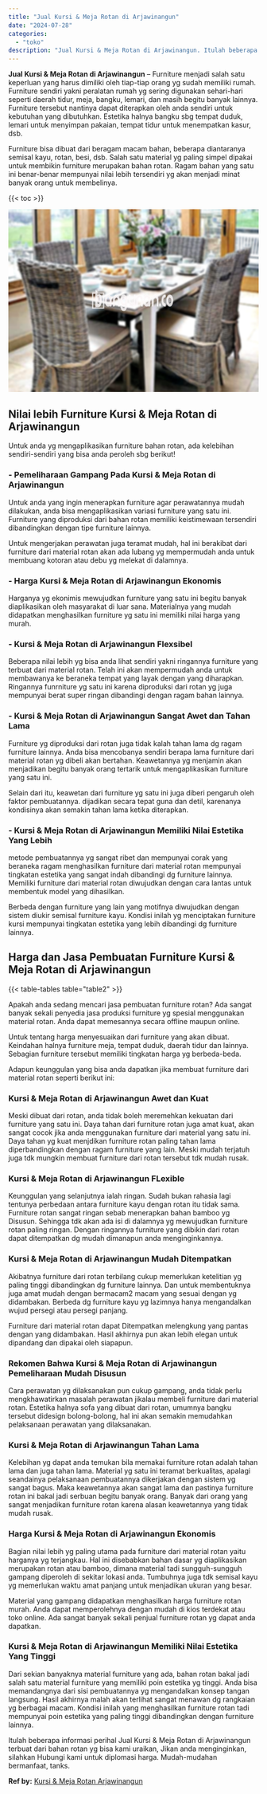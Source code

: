 ```yaml
---
title: "Jual Kursi & Meja Rotan di Arjawinangun"
date: "2024-07-28"
categories: 
  - "toko"
description: "Jual Kursi & Meja Rotan di Arjawinangun. Itulah beberapa informasi perihal Jual Kursi & Meja Rotan di Arjawinangun terbuat dari bahan rotan yg bisa kami urai..."
---
```


**Jual Kursi & Meja Rotan di Arjawinangun** – Furniture menjadi salah satu keperluan yang harus dimiliki oleh tiap-tiap orang yg sudah memiliki rumah. Furniture sendiri yakni peralatan rumah yg sering digunakan sehari-hari seperti daerah tidur, meja, bangku, lemari, dan masih begitu banyak lainnya. Furniture tersebut nantinya dapat diterapkan oleh anda sendiri untuk kebutuhan yang dibutuhkan. Estetika halnya bangku sbg tempat duduk, lemari untuk menyimpan pakaian, tempat tidur untuk menempatkan kasur, dsb.

Furniture bisa dibuat dari beragam macam bahan, beberapa diantaranya semisal kayu, rotan, besi, dsb. Salah satu material yg paling simpel dipakai untuk membikin furniture merupakan bahan rotan. Ragam bahan yang satu ini benar-benar mempunyai nilai lebih tersendiri yg akan menjadi minat banyak orang untuk membelinya.

{{< toc >}}

![Jual Kursi & Meja Rotan di Arjawinangun](/images/kursi-meja-rotan-murah02.png)

## Nilai lebih Furniture Kursi & Meja Rotan di Arjawinangun

Untuk anda yg mengaplikasikan furniture bahan rotan, ada kelebihan sendiri-sendiri yang bisa anda peroleh sbg berikut!

### \- Pemeliharaan Gampang Pada Kursi & Meja Rotan di Arjawinangun

Untuk anda yang ingin menerapkan furniture agar perawatannya mudah dilakukan, anda bisa mengaplikasikan variasi furniture yang satu ini. Furniture yang diproduksi dari bahan rotan memiliki keistimewaan tersendiri dibandingkan dengan tipe furniture lainnya.

Untuk mengerjakan perawatan juga teramat mudah, hal ini berakibat dari furniture dari material rotan akan ada lubang yg mempermudah anda untuk membuang kotoran atau debu yg melekat di dalamnya.

### \- Harga Kursi & Meja Rotan di Arjawinangun Ekonomis

Harganya yg ekonimis mewujudkan furniture yang satu ini begitu banyak diaplikasikan oleh masyarakat di luar sana. Materialnya yang mudah didapatkan menghasilkan furniture yg satu ini memiliki nilai harga yang murah.

### \- Kursi & Meja Rotan di Arjawinangun Flexsibel

Beberapa nilai lebih yg bisa anda lihat sendiri yakni ringannya furniture yang terbuat dari material rotan. Telah ini akan mempermudah anda untuk membawanya ke beraneka tempat yang layak dengan yang diharapkan. Ringannya funrniture yg satu ini karena diproduksi dari rotan yg juga mempunyai berat super ringan dibandingi dengan ragam bahan lainnya.

### \- Kursi & Meja Rotan di Arjawinangun Sangat Awet dan Tahan Lama

Furniture yg diproduksi dari rotan juga tidak kalah tahan lama dg ragam furniture lainnya. Anda bisa mencobanya sendiri berapa lama furniture dari material rotan yg dibeli akan bertahan. Keawetannya yg menjamin akan menjadikan begitu banyak orang tertarik untuk mengaplikasikan furniture yang satu ini.

Selain dari itu, keawetan dari furniture yg satu ini juga diberi pengaruh oleh faktor pembuatannya. dijadikan secara tepat guna dan detil, karenanya kondisinya akan semakin tahan lama ketika diterapkan.

### \- Kursi & Meja Rotan di Arjawinangun Memiliki Nilai Estetika Yang Lebih

metode pembuatannya yg sangat ribet dan mempunyai corak yang beraneka ragam menghasilkan furniture dari material rotan mempunyai tingkatan estetika yang sangat indah dibandingi dg furniture lainnya. Memiliki furniture dari material rotan diwujudkan dengan cara lantas untuk membentuk model yang dihasilkan.

Berbeda dengan furniture yang lain yang motifnya diwujudkan dengan sistem diukir semisal furniture kayu. Kondisi inilah yg menciptakan furniture kursi mempunyai tingkatan estetika yang lebih dibandingi dg furniture lainnya.

## Harga dan Jasa Pembuatan Furniture Kursi & Meja Rotan di Arjawinangun

{{< table-tables table="table2" >}}

Apakah anda sedang mencari jasa pembuatan furniture rotan? Ada sangat banyak sekali penyedia jasa produksi furniture yg spesial menggunakan material rotan. Anda dapat memesannya secara offline maupun online.

Untuk tentang harga menyesuaikan dari furniture yang akan dibuat. Keindahan halnya furniture meja, tempat duduk, daerah tidur dan lainnya. Sebagian furniture tersebut memiliki tingkatan harga yg berbeda-beda.

Adapun keunggulan yang bisa anda dapatkan jika membuat furniture dari material rotan seperti berikut ini:

### Kursi & Meja Rotan di Arjawinangun Awet dan Kuat

Meski dibuat dari rotan, anda tidak boleh meremehkan kekuatan dari furniture yang satu ini. Daya tahan dari furniture rotan juga amat kuat, akan sangat cocok jika anda menggunakan furniture dari material yang satu ini. Daya tahan yg kuat menjdikan furniture rotan paling tahan lama diperbandingkan dengan ragam furniture yang lain. Meski mudah terjatuh juga tdk mungkin membuat furniture dari rotan tersebut tdk mudah rusak.

### Kursi & Meja Rotan di Arjawinangun FLexible

Keunggulan yang selanjutnya ialah ringan. Sudah bukan rahasia lagi tentunya perbedaan antara furniture kayu dengan rotan itu tidak sama. Furniture rotan sangat ringan sebab menerapkan bahan bamboo yg Disusun. Sehingga tdk akan ada isi di dalamnya yg mewujudkan furniture rotan paling ringan. Dengan ringannya furniture yang dibikin dari rotan dapat ditempatkan dg mudah dimanapun anda menginginkannya.

### Kursi & Meja Rotan di Arjawinangun Mudah Ditempatkan

Akibatnya furniture dari rotan terbilang cukup memerlukan ketelitian yg paling tinggi dibandingkan dg furniture lainnya. Dan untuk membentuknya juga amat mudah dengan bermacam2 macam yang sesuai dengan yg didambakan. Berbeda dg furniture kayu yg lazimnya hanya mengandalkan wujud persegi atau persegi panjang.

Furniture dari material rotan dapat Ditempatkan melengkung yang pantas dengan yang didambakan. Hasil akhirnya pun akan lebih elegan untuk dipandang dan dipakai oleh siapapun.

### Rekomen Bahwa Kursi & Meja Rotan di Arjawinangun Pemeliharaan Mudah Disusun

Cara perawatan yg dilaksanakan pun cukup gampang, anda tidak perlu mengkhawatirkan masalah perawatan jikalau membeli furniture dari material rotan. Estetika halnya sofa yang dibuat dari rotan, umumnya bangku tersebut didesign bolong-bolong, hal ini akan semakin memudahkan pelaksanaan perawatan yang dilaksanakan.

### Kursi & Meja Rotan di Arjawinangun Tahan Lama

Kelebihan yg dapat anda temukan bila memakai furniture rotan adalah tahan lama dan juga tahan lama. Material yg satu ini teramat berkualitas, apalagi seandainya pelaksanaan pembuatannya dikerjakan dengan sistem yg sangat bagus. Maka keawetannya akan sangat lama dan pastinya furniture rotan ini bakal jadi serbuan begitu banyak orang. Banyak dari orang yang sangat menjadikan furniture rotan karena alasan keawetannya yang tidak mudah rusak.

### Harga Kursi & Meja Rotan di Arjawinangun Ekonomis

Bagian nilai lebih yg paling utama pada furniture dari material rotan yaitu harganya yg terjangkau. Hal ini disebabkan bahan dasar yg diaplikasikan merupakan rotan atau bamboo, dimana material tadi sungguh-sungguh gampang diperoleh di sekitar lokasi anda. Tumbuhnya juga tdk semisal kayu yg memerlukan waktu amat panjang untuk menjadikan ukuran yang besar.

Material yang gampang didapatkan menghasilkan harga furniture rotan murah. Anda dapat memperolehnya dengan mudah di kios terdekat atau toko online. Ada sangat banyak sekali penjual furniture rotan yg dapat anda dapatkan.

### Kursi & Meja Rotan di Arjawinangun Memiliki Nilai Estetika Yang Tinggi

Dari sekian banyaknya material furniture yang ada, bahan rotan bakal jadi salah satu material furniture yang memiliki poin estetika yg tinggi. Anda bisa memandangnya dari sisi pembuatannya yg mengandalkan konsep tangan langsung. Hasil akhirnya malah akan terlihat sangat menawan dg rangkaian yg berbagai macam. Kondisi inilah yang menghasilkan furniture rotan tadi mempunyai poin estetika yang paling tinggi dibandingkan dengan furniture lainnya.

Itulah beberapa informasi perihal Jual Kursi & Meja Rotan di Arjawinangun terbuat dari bahan rotan yg bisa kami uraikan, Jikan anda menginginkan, silahkan Hubungi kami untuk diplomasi harga. Mudah-mudahan bermanfaat, tanks.

**Ref by:** [Kursi & Meja Rotan Arjawinangun](https://id.wikipedia.org/wiki/Kursi)
